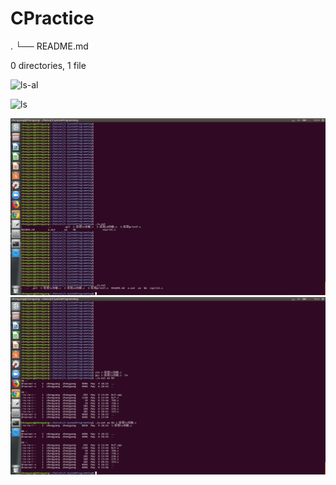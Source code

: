 # CPractice
.
└── README.md

0 directories, 1 file

![ls-al](/home/zhengyang/haizei/1.CPractice/ls-al.png)



![ls](/home/zhengyang/haizei/1.CPractice/ls.png)

![ls](https://github.com/zhengyang0106/CPractice/blob/master/ls.png?raw=true)
![ls-al](https://github.com/zhengyang0106/CPractice/blob/master/ls-al.png?raw=true)
